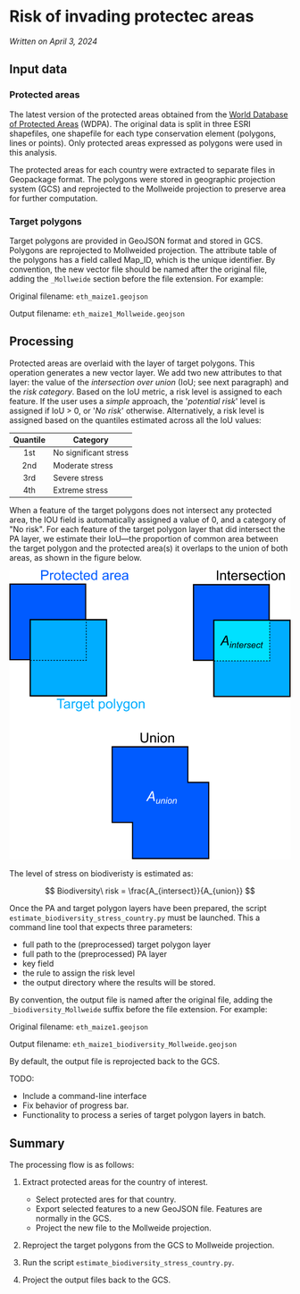 # Risk of invading protectec areas

_Written on April 3, 2024_

## Input data

### Protected areas

The latest version of the protected areas obtained from the [World Database of Protected Areas](http://www.protectedplanet.net) (WDPA). The original data is split in three ESRI shapefiles, one shapefile for each type conservation element (polygons, lines or points). Only protected areas expressed as polygons were used in this analysis.

The protected areas for each country were extracted to separate files in Geopackage format. The polygons were stored in geographic projection system (GCS) and reprojected to the Mollweide projection to preserve area for further computation.

### Target polygons

Target polygons are provided in GeoJSON format and stored in GCS. Polygons are reprojected to Mollweided projection. The attribute table of the polygons has a field called Map_ID, which is the unique identifier. By convention, the new vector file should be named after the original file, adding the `_Mollweide` section before the file extension. For example:

Original filename: `eth_maize1.geojson`

Output filename: `eth_maize1_Mollweide.geojson`

## Processing

Protected areas are overlaid with the layer of target polygons. This operation generates a new vector layer. We add two new attributes to that layer: the value of the _intersection over union_ (IoU; see next paragraph) and the _risk category_. Based on the IoU metric, a risk level is assigned to each feature. If the user uses a _simple_ approach, the '_potential risk_' level is assigned if IoU > 0, or '_No risk_' otherwise. Alternatively, a risk level is assigned based on the quantiles estimated across all the IoU values:

<center>

|Quantile|Category|
|:---:|----------|
|1st|No significant stress |
| 2nd | Moderate stress |
| 3rd | Severe stress |
| 4th | Extreme stress|

</center>

When a feature of the target polygons does not intersect any protected area, the IOU field is automatically assigned a value of 0, and a category of "No risk". For each feature of the target polygon layer that did intersect the PA layer, we estimate their IoU&mdash;the proportion of common area between the target polygon and the protected area(s) it overlaps to the union of both areas, as shown in the figure below.

![iou Concept](concept_intersection_over_union.png)

The level of stress on biodiveristy is estimated as:

$$
Biodiversity\ risk = \frac{A_{intersect}}{A_{union}}
$$

Once the PA and target polygon layers have been prepared, the script `estimate_biodiversity_stress_country.py` must be launched. This a command line tool that expects three parameters:

- full path to the (preprocessed) target polygon layer
- full path to the (preprocessed) PA layer
- key field
- the rule to assign the risk level
- the output directory where the results will be stored.

By convention, the output file is named after the original file, adding the `_biodiversity_Mollweide` suffix before the file extension. For example:

Original filename: `eth_maize1.geojson`

Output filename: `eth_maize1_biodiversity_Mollweide.geojson` 

By default, the output file is reprojected back to the GCS.

TODO:
- Include a command-line interface
- Fix behavior of progress bar.
- Functionality to process a series of target polygon layers in batch.

## Summary

The processing flow is as follows:

1. Extract protected areas for the country of interest.
    - Select protected ares for that country.
    - Export selected features to a new GeoJSON file. Features are normally in the GCS.
    - Project the new file to the Mollweide projection.

2. Reproject the target polygons from the GCS to Mollweide projection.

3. Run the script `estimate_biodiversity_stress_country.py`.

4. Project the output files back to the GCS.